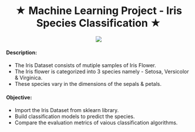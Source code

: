 # <center> ★ Machine Learning Project - Iris Species Classification ★
<p align="center">
  <img src="https://user-images.githubusercontent.com/54996245/140613608-28e92e3c-15c4-498e-ae99-869ceda5efee.jpg" />
 </p>

#### Description:
* The Iris Dataset consists of mutiple samples of Iris Flower.
* The Iris flower is categorized into 3 species namely - Setosa, Versicolor & Virginica.<br>
* These species vary in the dimensions of the sepals & petals.

#### Objective:
- Import the Iris Dataset from sklearn library.
- Build classification models to predict the species.
- Compare the evaluation metrics of vaious classification algorithms.
